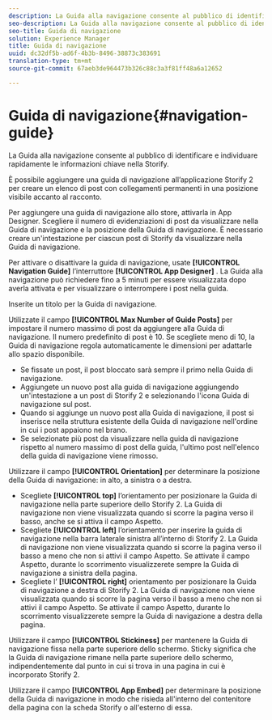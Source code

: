 ```yaml
---
description: La Guida alla navigazione consente al pubblico di identificare e individuare rapidamente le informazioni chiave nella Storify.
seo-description: La Guida alla navigazione consente al pubblico di identificare e individuare rapidamente le informazioni chiave nella Storify.
seo-title: Guida di navigazione
solution: Experience Manager
title: Guida di navigazione
uuid: dc32df5b-ad6f-4b3b-8496-38873c383691
translation-type: tm+mt
source-git-commit: 67aeb3de964473b326c88c3a3f81ff48a6a12652

---
```



# Guida di navigazione{#navigation-guide}

La Guida alla navigazione consente al pubblico di identificare e individuare rapidamente le informazioni chiave nella Storify.

È possibile aggiungere una guida di navigazione all’applicazione Storify 2 per creare un elenco di post con collegamenti permanenti in una posizione visibile accanto al racconto.

Per aggiungere una guida di navigazione allo store, attivarla in App Designer. Scegliere il numero di evidenziazioni di post da visualizzare nella Guida di navigazione e la posizione della Guida di navigazione. È necessario creare un'intestazione per ciascun post di Storify da visualizzare nella Guida di navigazione.

Per attivare o disattivare la guida di navigazione, usate **[!UICONTROL Navigation Guide]** l’interruttore **[!UICONTROL App Designer]** . La Guida alla navigazione può richiedere fino a 5 minuti per essere visualizzata dopo averla attivata e per visualizzare o interrompere i post nella guida.

Inserite un titolo per la Guida di navigazione.

Utilizzate il campo **[!UICONTROL Max Number of Guide Posts]** per impostare il numero massimo di post da aggiungere alla Guida di navigazione. Il numero predefinito di post è 10. Se scegliete meno di 10, la Guida di navigazione regola automaticamente le dimensioni per adattarle allo spazio disponibile.

* Se fissate un post, il post bloccato sarà sempre il primo nella Guida di navigazione.
* Aggiungete un nuovo post alla guida di navigazione aggiungendo un'intestazione a un post di Storify 2 e selezionando l'icona Guida di navigazione sul post.
* Quando si aggiunge un nuovo post alla Guida di navigazione, il post si inserisce nella struttura esistente della Guida di navigazione nell'ordine in cui i post appaiono nel brano.
* Se selezionate più post da visualizzare nella guida di navigazione rispetto al numero massimo di post della guida, l'ultimo post nell'elenco della guida di navigazione viene rimosso.

Utilizzare il campo **[!UICONTROL Orientation]** per determinare la posizione della Guida di navigazione: in alto, a sinistra o a destra.

* Scegliete **[!UICONTROL top]** l’orientamento per posizionare la Guida di navigazione nella parte superiore dello Storify 2. La Guida di navigazione non viene visualizzata quando si scorre la pagina verso il basso, anche se si attiva il campo Aspetto.
* Scegliete **[!UICONTROL left]** l’orientamento per inserire la guida di navigazione nella barra laterale sinistra all’interno di Storify 2. La Guida di navigazione non viene visualizzata quando si scorre la pagina verso il basso a meno che non si attivi il campo Aspetto. Se attivate il campo Aspetto, durante lo scorrimento visualizzerete sempre la Guida di navigazione a sinistra della pagina.
* Scegliete l’ **[!UICONTROL right]** orientamento per posizionare la Guida di navigazione a destra di Storify 2. La Guida di navigazione non viene visualizzata quando si scorre la pagina verso il basso a meno che non si attivi il campo Aspetto. Se attivate il campo Aspetto, durante lo scorrimento visualizzerete sempre la Guida di navigazione a destra della pagina.

Utilizzare il campo **[!UICONTROL Stickiness]** per mantenere la Guida di navigazione fissa nella parte superiore dello schermo. Sticky significa che la Guida di navigazione rimane nella parte superiore dello schermo, indipendentemente dal punto in cui si trova in una pagina in cui è incorporato Storify 2.

Utilizzare il campo **[!UICONTROL App Embed]** per determinare la posizione della Guida di navigazione in modo che risieda all'interno del contenitore della pagina con la scheda Storify o all'esterno di essa.
